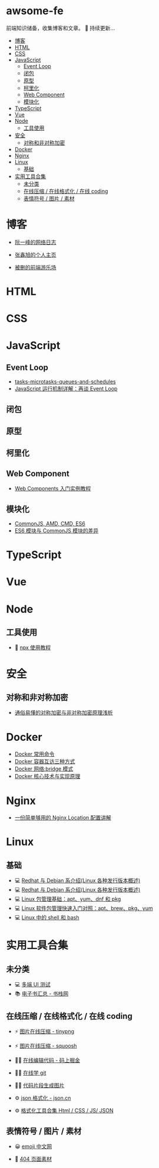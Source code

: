  <h1>awsome-fe</h1>

前端知识储备，收集博客和文章。 🚀 持续更新...

- [博客](#博客)
- [HTML](#html)
- [CSS](#css)
- [JavaScript](#javascript)
  - [Event Loop](#event-loop)
  - [闭包](#闭包)
  - [原型](#原型)
  - [柯里化](#柯里化)
  - [Web Component](#web-component)
  - [模块化](#模块化)
- [TypeScript](#typescript)
- [Vue](#vue)
- [Node](#node)
  - [工具使用](#工具使用)
- [安全](#安全)
  - [对称和非对称加密](#对称和非对称加密)
- [Docker](#docker)
- [Nginx](#nginx)
- [Linux](#linux)
  - [基础](#基础)
- [实用工具合集](#实用工具合集)
  - [未分类](#未分类)
  - [在线压缩 / 在线格式化 / 在线 coding](#在线压缩--在线格式化--在线-coding)
  - [表情符号 / 图片 / 素材](#表情符号--图片--素材)

# 博客

- [阮一峰的网络日志](https://www.ruanyifeng.com/blog/javascript/)

- [张鑫旭的个人主页](https://www.zhangxinxu.com/)

- [被删的前端游乐场](https://godbasin.github.io/front-end-playground/)

# HTML

# CSS

# JavaScript

## Event Loop

- [tasks-microtasks-queues-and-schedules](https://jakearchibald.com/2015/tasks-microtasks-queues-and-schedules/)
- [JavaScript 运行机制详解：再谈 Event Loop](https://www.ruanyifeng.com/blog/2014/10/event-loop.html)

## 闭包

## 原型

## 柯里化

## Web Component

- [Web Components 入门实例教程](https://www.ruanyifeng.com/blog/2019/08/web_components.html)

## 模块化

- [CommonJS, AMD, CMD, ES6](https://juejin.cn/post/6844903576309858318)
- [ES6 模块与 CommonJS 模块的差异](https://wangdoc.com/es6/module-loader#es6-%E6%A8%A1%E5%9D%97%E4%B8%8E-commonjs-%E6%A8%A1%E5%9D%97%E7%9A%84%E5%B7%AE%E5%BC%82)

# TypeScript

# Vue

# Node

## 工具使用

- 📙 [npx 使用教程](https://www.ruanyifeng.com/blog/2019/02/npx.html)

# 安全

## 对称和非对称加密

- [通俗易懂的对称加密与非对称加密原理浅析](https://juejin.cn/post/6964558725839339533)

# Docker

- [Docker 常用命令](mds/docker/Docker%E5%B8%B8%E7%94%A8%E5%91%BD%E4%BB%A4.md)
- [Docker 容器互访三种方式](https://www.cnblogs.com/shenh/p/9714547.html)
- [Docker 网络:bridge 模式](https://www.cnblogs.com/freeaihub/p/13206077.html)
- [Docker 核心技术与实现原理](https://draveness.me/docker/)

# Nginx

- [一份简单够用的 Nginx Location 配置讲解](https://github.com/mqyqingfeng/Blog/issues/242)

# Linux

## 基础

- 💻 [Redhat 与 Debian 系介绍(Linux 各种发行版本概述)](https://blog.csdn.net/ithomer/article/details/9729933)
- 💻 [Redhat 与 Debian 系介绍(Linux 各种发行版本概述)](https://blog.csdn.net/ithomer/article/details/9729933)
- 💻 [Linux 包管理基础：apt、yum、dnf 和 pkg](https://linux.cn/article-8782-1.html)
- 💻 [Linux 软件包管理快速入门对照：apt、brew、pkg、yum](https://blog.csdn.net/netgc/article/details/118418402)
- 💻 [Linux 中的 shell 和 bash](https://www.cnblogs.com/csnd/p/11807739.html)

# 实用工具合集

## 未分类

- 💻️ [多端 UI 测试](https://responsively.app/)
- 📚 [电子书汇总 - 书栈网](https://www.bookstack.cn/explore?cid=18&tab=popular)

## 在线压缩 / 在线格式化 / 在线 coding

- ⚡️ [图片在线压缩 - tinypng](https://tinypng.com/)

- ⚡️ [图片在线压缩 - squoosh](https://squoosh.app/)

- 👨‍💻 [在线编辑代码 - 码上掘金](https://code.juejin.cn/)
- 👨‍💻 [在线学 git](https://learngitbranching.js.org/?locale=zh_CN)

- 👨‍💻 [代码片段生成图片](https://carbon.now.sh/)

- ⚙️ [json 格式化 - json.cn](https://www.json.cn/)

- ⚙️ [格式化工具合集 Html / CSS / JS/ JSON ](https://smalldev.tools/)

## 表情符号 / 图片 / 素材

- 😀 [emoji 中文网](https://www.emojiall.com/zh-hans)

- 🤪 [404 页面素材](https://error404.fun/)
